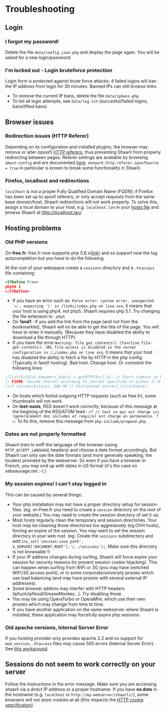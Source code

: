 # Troubleshooting

## Login

### I forgot my password!

Delete the file `data/config.json.php` and display the page again. You will be asked for a new login/password.

### I'm locked out - Login bruteforce protection

Login form is protected against brute force attacks: 4 failed logins will ban the IP address from login for 30 minutes. Banned IPs can still browse links.

- To remove the current IP bans, delete the file `data/ipbans.php`
- To list all login attempts, see `data/log.txt` (succesful/failed logins, bans/lifted bans)

## Browser issues

### Redirection issues (HTTP Referer)

Depending on its configuration and installed plugins, the browser may remove or alter (spoof) [HTTP referers](https://en.wikipedia.org/wiki/HTTP_referer), thus preventing Shaarli from properly redirecting between pages. Referer settings are available by browsing `about:config` and are documented [here](https://wiki.mozilla.org/Security/Referrer). `network.http.referer.spoofSource = true` in particular is known to break some functionality in Shaarli.

### Firefox, localhost and redirections

`localhost` is not a proper Fully Qualified Domain Name (FQDN); if Firefox has been set up to spoof referers, or only accept requests from the same base domain/host,
Shaarli redirections will not work properly. To solve this, assign a local domain to your host, e.g. `localhost.lan` in your [hosts file](https://en.wikipedia.org/wiki/Hosts_(file)) and browse Shaarli at http://localhost.lan/.

## Hosting problems

### Old PHP versions

On **free.fr**: free.fr now supports php 5.6.x([link](http://les.pages.perso.chez.free.fr/migrations/php5v6.io))
and so support now the tag autocompletion but you have to do the following.

At the root of your webspace create a `sessions` directory and a `.htaccess` file containing:

```xml
<IfDefine Free>
php56 1
</IfDefine>
```

- If you have an error such as: `Parse error: syntax error, unexpected '=', expecting '(' in /links/index.php on line xxx`, it means that your host is using php4, not php5. Shaarli requires php 5.1. Try changing the file extension to `.php5`
- On **1and1** : If you add the link from the page (and not from the bookmarklet), Shaarli will no be able to get the title of the page. You will have to enter it manually. (Because they have disabled the ability to download a file through HTTP).
- If you have the error `Warning: file_get_contents() [function.file-get-contents]: URL file-access is disabled in the server configuration in /…/index.php on line xxx`, it means that your host has disabled the ability to fetch a file by HTTP in the php config (Typically in 1and1 hosting). Bad host. Change host. Or comment the following lines:

```php
//list($status,$headers,$data) = getHTTP($url,4); // Short timeout to keep the application responsive.
// FIXME: Decode charset according to charset specified in either 1) HTTP response headers or 2) <head> in html
//if (strpos($status,'200 OK')) $title=html_extract_title($data);
```

- On hosts which forbid outgoing HTTP requests (such as free.fr), some thumbnails will not work.
- On **lost-oasis**, RSS doesn't work correctly, because of this message at the begining of the RSS/ATOM feed : `<? // tout ce qui est charge ici (generalement des includes et require) est charge en permanence. ?>`. To fix this, remove this message from `php-include/prepend.php`

### Dates are not properly formatted

Shaarli tries to sniff the language of the browser (using `HTTP_ACCEPT_LANGUAGE` headers)
and choose a date format accordingly. But Shaarli can only use the date formats
(and more generally speaking, the locales) provided by the webserver.
So even if you have a browser in French, you may end up with dates in US format
(it's the case on sebsauvage.net :-( )

### My session expires! I can't stay logged in

This can be caused by several things:

- Your php installation may not have a proper directory setup for session files. (eg. on Free.fr you need to create a  `session` directory on the root of your website.) You may need to create the session directory of set it up.
- Most hosts regularly clean the temporary and session directories. Your host may be cleaning those directories too aggressively (eg.OVH hosts), forcing an expire of the session. You may want to set the session directory in your web root. (eg. Create the `sessions` subdirectory and add `ini_set('session.save_path', $_SERVER['DOCUMENT_ROOT'].'/../sessions');`. Make sure this directory is not browsable !)
- If your IP address changes during surfing, Shaarli will force expire your session for security reasons (to prevent session cookie hijacking). This can happen when surfing from WiFi or 3G (you may have switched WiFi/3G access point), or in some corporate/university proxies which use load balancing (and may have proxies with several external IP addresses).
- Some browser addons may interfer with HTTP headers (ipfuck/ipflood/GreaseMonkey…). Try disabling those.
- You may be using OperaTurbo or OperaMini, which use their own proxies which may change from time to time.
- If you have another application on the same webserver where Shaarli is installed, these application may forcefully expire php sessions.

### Old apache versions, Internal Server Error

If you hosting provider only provides apache 2.2 and no support for `mod_version`, `.htaccess` files may cause 500 errors (Internal Server Error). See [this workaround](https://github.com/shaarli/Shaarli/issues/1196#issuecomment-412271085).

## Sessions do not seem to work correctly on your server

Follow the instructions in the error message. Make sure you are accessing shaarli via a direct IP address or a proper hostname. If you have **no dots** in the hostname (e.g. `localhost` or `http://my-webserver/shaarli/`), some browsers will not store cookies at all (this respects the [HTTP cookie specification](http://curl.haxx.se/rfc/cookie_spec.html)).

